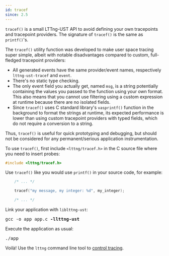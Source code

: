 ```yaml
---
id: tracef
since: 2.5
---
```


`tracef()` is a small LTTng-UST API to avoid defining your own
tracepoints and tracepoint providers. The signature of `tracef()` is
the same as `printf()`'s.

The `tracef()` utility function was developed to make user space tracing
super simple, albeit with notable disadvantages compared to custom,
full-fledged tracepoint providers:

  * All generated events have the same provider/event names, respectively
    `lttng-ust-tracef` and `event`.
  * There's no static type checking.
  * The only event field you actually get, named `msg`, is a string
    potentially containing the values you passed to the function
    using your own format. This also means that you cannot use filtering
    using a custom expression at runtime because there are no isolated
    fields.
  * Since `tracef()` uses C standard library's `vasprintf()` function
    in the background to format the strings at runtime, its
    expected performance is lower than using custom tracepoint providers
    with typed fields, which do not require a conversion to a string.

Thus, `tracef()` is useful for quick prototyping and debugging, but
should not be considered for any permanent/serious application
instrumentation.

To use `tracef()`, first include `<lttng/tracef.h>` in the C source file
where you need to insert probes:

~~~ c
#include <lttng/tracef.h>
~~~

Use `tracef()` like you would use `printf()` in your source code, for
example:

~~~ c
    /* ... */

    tracef("my message, my integer: %d", my_integer);

    /* ... */
~~~

Link your application with `liblttng-ust`:

<pre class="term">
gcc -o app app.c <strong>-llttng-ust</strong>
</pre>

Execute the application as usual:

<pre class="term">
./app
</pre>

Voilà! Use the `lttng` command line tool to
[control tracing](#doc-controlling-tracing).
